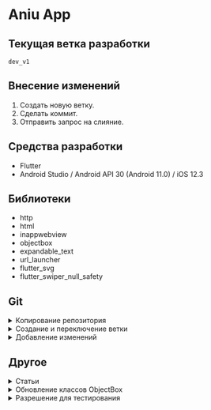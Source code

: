 # Aniu App

## Текущая ветка разработки

    dev_v1

## Внесение изменений

1. Создать новую ветку.
2. Сделать коммит.
3. Отправить запрос на слияние.


## Средства разработки

- Flutter
- Android Studio / Android API 30 (Android 11.0) / iOS 12.3

## Библиотеки

- http
- html
- inappwebview
- objectbox
- expandable_text
- url_launcher
- flutter_svg
- flutter_swiper_null_safety

## Git

<details>
<summary>Копирование репозитория</summary>

    git clone https://github.com/Far4Ru/flutter-aniu.git

</details>

<details>
<summary>Создание и переключение ветки</summary>

    git checkout -b имя_ветки

</details>

<details>
<summary>Добавление изменений</summary>

    git add .

    git commit -m "Название изменения"

    git push

</details>

## Другое

<details>
<summary>Статьи</summary>

- https://habr.com/ru/company/surfstudio/blog/520506/
- https://habr.com/ru/post/243091/

</details>

<details>
<summary>Обновление классов ObjectBox</summary>

    flutter pub run build_runner build

</details>

<details>
<summary>Разрешение для тестирования</summary>

    390x844

</details>